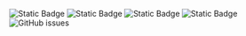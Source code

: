 ![Static Badge](https://img.shields.io/badge/blacklists-60-000000) ![Static Badge](https://img.shields.io/badge/blacklisted-2775003-cc0000) ![Static Badge](https://img.shields.io/badge/whitelisted-2245-00CC00) ![Static Badge](https://img.shields.io/badge/streaming_blacklist-28107-000000) ![GitHub issues](https://img.shields.io/github/issues/fabriziosalmi/blacklists)
